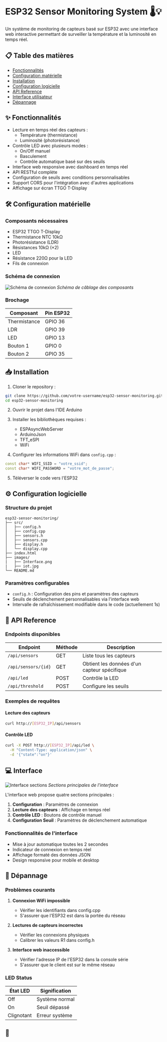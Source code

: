 # ESP32 Sensor Monitoring System 🌡️💡

Un système de monitoring de capteurs basé sur ESP32 avec une interface web interactive permettant de surveiller la température et la luminosité en temps réel.

## 📋 Table des matières

- [Fonctionnalités](#fonctionnalités)
- [Configuration matérielle](#configuration-matérielle)
- [Installation](#installation)
- [Configuration logicielle](#configuration-logicielle)
- [API Reference](#api-reference)
- [Interface utilisateur](#interface-utilisateur)
- [Dépannage](#dépannage)

## ✨ Fonctionnalités

- Lecture en temps réel des capteurs :
  - Température (thermistance)
  - Luminosité (photorésistance)
- Contrôle LED avec plusieurs modes :
  - On/Off manuel
  - Basculement
  - Contrôle automatique basé sur des seuils
- Interface web responsive avec dashboard en temps réel
- API RESTful complète
- Configuration de seuils avec conditions personnalisables
- Support CORS pour l'intégration avec d'autres applications
- Affichage sur écran TTGO T-Display

## 🛠️ Configuration matérielle

### Composants nécessaires

- ESP32 TTGO T-Display
- Thermistance NTC 10kΩ
- Photorésistance (LDR)
- Résistances 10kΩ (×2)
- LED
- Résistance 220Ω pour la LED
- Fils de connexion

### Schéma de connexion

![Schéma de connexion](images/iot.jpg)
*Schéma de câblage des composants*

### Brochage

| Composant    | Pin ESP32 |
|--------------|-----------|
| Thermistance | GPIO 36  |
| LDR         | GPIO 39  |
| LED         | GPIO 13  |
| Bouton 1    | GPIO 0   |
| Bouton 2    | GPIO 35  |

## 📥 Installation

1. Cloner le repository :
```bash
git clone https://github.com/votre-username/esp32-sensor-monitoring.git
cd esp32-sensor-monitoring
```

2. Ouvrir le projet dans l'IDE Arduino

3. Installer les bibliothèques requises :
   - ESPAsyncWebServer
   - ArduinoJson
   - TFT_eSPI
   - WiFi

4. Configurer les informations WiFi dans `config.cpp` :
```cpp
const char* WIFI_SSID = "votre_ssid";
const char* WIFI_PASSWORD = "votre_mot_de_passe";
```

5. Téléverser le code vers l'ESP32

## ⚙️ Configuration logicielle

### Structure du projet

```
esp32-sensor-monitoring/
├── src/
│   ├── config.h
│   ├── config.cpp
│   ├── sensors.h
│   ├── sensors.cpp
│   ├── display.h
│   └── display.cpp
├── index.html
├── images/
|   ├── Interface.png
|   ├── iot.jpg
└── README.md
```

### Paramètres configurables

- `config.h` : Configuration des pins et paramètres des capteurs
- Seuils de déclenchement personnalisables via l'interface web
- Intervalle de rafraîchissement modifiable dans le code (actuellement 1s)

## 📡 API Reference

### Endpoints disponibles

| Endpoint | Méthode | Description |
|----------|---------|-------------|
| `/api/sensors` | GET | Liste tous les capteurs |
| `/api/sensors/{id}` | GET | Obtient les données d'un capteur spécifique |
| `/api/led` | POST | Contrôle la LED |
| `/api/threshold` | POST | Configure les seuils |

### Exemples de requêtes

#### Lecture des capteurs
```bash
curl http://[ESP32_IP]/api/sensors
```

#### Contrôle LED
```bash
curl -X POST http://[ESP32_IP]/api/led \
  -H "Content-Type: application/json" \
  -d '{"state":"on"}'
```

## 💻 Interface 

![Interface sections](images/Interface.png)
*Sections principales de l'interface*

L'interface web propose quatre sections principales :
1. **Configuration** : Paramètres de connexion
2. **Lecture des capteurs** : Affichage en temps réel
3. **Contrôle LED** : Boutons de contrôle manuel
4. **Configuration Seuil** : Paramètres de déclenchement automatique

### Fonctionnalités de l'interface

- Mise à jour automatique toutes les 2 secondes
- Indicateur de connexion en temps réel
- Affichage formaté des données JSON
- Design responsive pour mobile et desktop

## 🔧 Dépannage

### Problèmes courants

1. **Connexion WiFi impossible**
   - Vérifier les identifiants dans config.cpp
   - S'assurer que l'ESP32 est dans la portée du réseau

2. **Lectures de capteurs incorrectes**
   - Vérifier les connexions physiques
   - Calibrer les valeurs R1 dans config.h

3. **Interface web inaccessible**
   - Vérifier l'adresse IP de l'ESP32 dans la console série
   - S'assurer que le client est sur le même réseau

### LED Status

| État LED | Signification |
|----------|---------------|
| Off | Système normal |
| On | Seuil dépassé |
| Clignotant | Erreur système |

## 📝 

